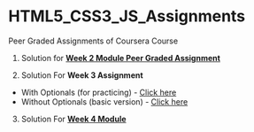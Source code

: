 # HTML5_CSS3_JS_Assignments
Peer Graded Assignments of Coursera Course

1. Solution for **[Week 2 Module Peer Graded Assignment](https://sasank09.github.io/HTML5_CSS3_JS_Assignments/Module2/index.html)**

2. Solution For **Week 3 Assignment**
  *  With Optionals (for practicing)      - [Click here](https://sasank09.github.io/HTML5_CSS3_JS_Assignments/Module3/index.html)
  *  Without Optionals (basic version)    - [Click here](https://sasank09.github.io/HTML5_CSS3_JS_Assignments/Module3/index_basic.html)
  
3. Solution For **[Week 4 Module](https://sasank09.github.io/HTML5_CSS3_JS_Assignments/Module4)**



